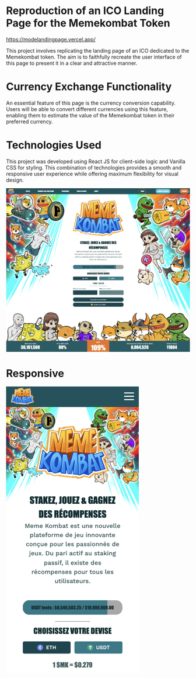 # Reproduction of an ICO Landing Page for the Memekombat Token

https://modelandingpage.vercel.app/

This project involves replicating the landing page of an ICO dedicated to the Memekombat token. The aim is to faithfully recreate the user interface of this page to present it in a clear and attractive manner.

# Currency Exchange Functionality

An essential feature of this page is the currency conversion capability. Users will be able to convert different currencies using this feature, enabling them to estimate the value of the Memekombat token in their preferred currency.

# Technologies Used

This project was developed using React JS for client-side logic and Vanilla CSS for styling. This combination of technologies provides a smooth and responsive user experience while offering maximum flexibility for visual design.

![screen1](screen1.png)

# Responsive

![screen1](screen2.png)

